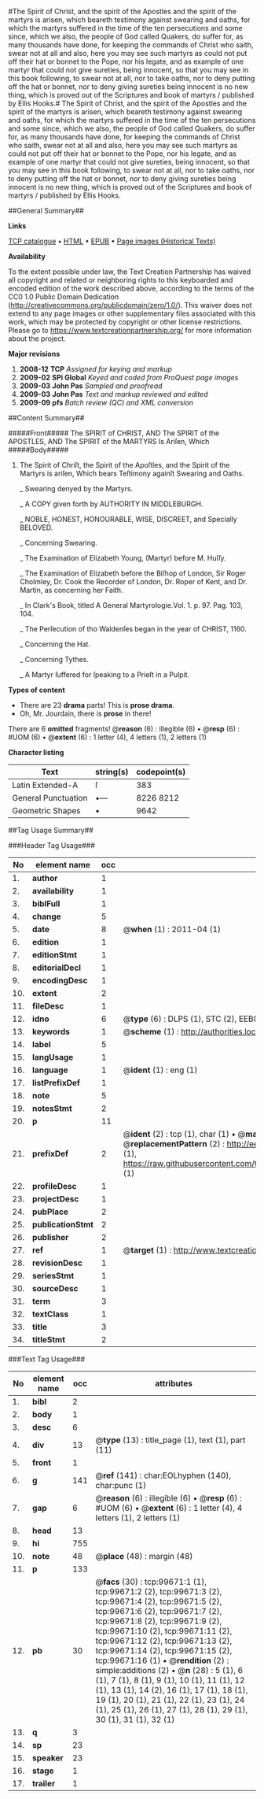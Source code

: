 #The Spirit of Christ, and the spirit of the Apostles and the spirit of the martyrs is arisen, which beareth testimony against swearing and oaths, for which the martyrs suffered in the time of the ten persecutions and some since, which we also, the people of God called Quakers, do suffer for, as many thousands have done, for keeping the commands of Christ who saith, swear not at all and also, here you may see such martyrs as could not put off their hat or bonnet to the Pope, nor his legate, and as example of one martyr that could not give sureties, being innocent, so that you may see in this book following, to swear not at all, nor to take oaths, nor to deny putting off the hat or bonnet, nor to deny giving sureties being innocent is no new thing, which is proved out of the Scriptures and book of martyrs / published by Ellis Hooks.#
The Spirit of Christ, and the spirit of the Apostles and the spirit of the martyrs is arisen, which beareth testimony against swearing and oaths, for which the martyrs suffered in the time of the ten persecutions and some since, which we also, the people of God called Quakers, do suffer for, as many thousands have done, for keeping the commands of Christ who saith, swear not at all and also, here you may see such martyrs as could not put off their hat or bonnet to the Pope, nor his legate, and as example of one martyr that could not give sureties, being innocent, so that you may see in this book following, to swear not at all, nor to take oaths, nor to deny putting off the hat or bonnet, nor to deny giving sureties being innocent is no new thing, which is proved out of the Scriptures and book of martyrs / published by Ellis Hooks.

##General Summary##

**Links**

[TCP catalogue](http://www.ota.ox.ac.uk/tcp/)  • 
[HTML](http://tei.it.ox.ac.uk/tcp/Texts-HTML/free/A44/A44363.html)  • 
[EPUB](http://tei.it.ox.ac.uk/tcp/Texts-EPUB/free/A44/A44363.epub) • 
[Page images (Historical Texts)](https://historicaltexts.jisc.ac.uk/eebo-13469850e)

**Availability**

To the extent possible under law, the Text Creation Partnership has waived all copyright and related or neighboring rights to this keyboarded and encoded edition of the work described above, according to the terms of the CC0 1.0 Public Domain Dedication (http://creativecommons.org/publicdomain/zero/1.0/). This waiver does not extend to any page images or other supplementary files associated with this work, which may be protected by copyright or other license restrictions. Please go to https://www.textcreationpartnership.org/ for more information about the project.

**Major revisions**

1. __2008-12__ __TCP__ *Assigned for keying and markup*
1. __2009-02__ __SPi Global__ *Keyed and coded from ProQuest page images*
1. __2009-03__ __John Pas__ *Sampled and proofread*
1. __2009-03__ __John Pas__ *Text and markup reviewed and edited*
1. __2009-09__ __pfs__ *Batch review (QC) and XML conversion*

##Content Summary##

#####Front#####
The SPIRIT of CHRIST, AND The SPIRIT of the APOSTLES, AND The SPIRIT of the MARTYRS Is Ariſen, Which
#####Body#####

1. The Spirit of Chriſt, the Spirit of the Apoſtles, and the Spirit of the Martyrs is ariſen, Which bears Teſtimony againſt Swearing and Oaths.

    _ Swearing denyed by the Martyrs.

    _ A COPY given forth by AUTHORITY IN MIDDLEBURGH.

    _ NOBLE, HONEST, HONOURABLE, WISE, DISCREET, and Specially BELOVED.

    _ Concerning Swearing.

    _ The Examination of Elizabeth Young, (Martyr) before M. Huſſy.

    _ The Examination of Elizabeth before the Biſhop of London, Sir Roger Cholmley, Dr. Cook the Recorder of London, Dr. Roper of Kent, and Dr. Martin, as concerning her Faith.

    _ In Clark's Book, titled A General Martyrologie.Vol. 1. p. 97. Pag. 103, 104.

    _ The Perſecution of tho Waldenſes began in the year of CHRIST, 1160.

    _ Concerning the Hat.

    _ Concerning Tythes.

    _ A Martyr ſuffered for ſpeaking to a Prieſt in a Pulpit.

**Types of content**

  * There are 23 **drama** parts! This is **prose drama**.
  * Oh, Mr. Jourdain, there is **prose** in there!

There are 6 **omitted** fragments! 
 @__reason__ (6) : illegible (6)  •  @__resp__ (6) : #UOM (6)  •  @__extent__ (6) : 1 letter (4), 4 letters (1), 2 letters (1)

**Character listing**


|Text|string(s)|codepoint(s)|
|---|---|---|
|Latin Extended-A|ſ|383|
|General Punctuation|•—|8226 8212|
|Geometric Shapes|▪|9642|

##Tag Usage Summary##

###Header Tag Usage###

|No|element name|occ|attributes|
|---|---|---|---|
|1.|__author__|1||
|2.|__availability__|1||
|3.|__biblFull__|1||
|4.|__change__|5||
|5.|__date__|8| @__when__ (1) : 2011-04 (1)|
|6.|__edition__|1||
|7.|__editionStmt__|1||
|8.|__editorialDecl__|1||
|9.|__encodingDesc__|1||
|10.|__extent__|2||
|11.|__fileDesc__|1||
|12.|__idno__|6| @__type__ (6) : DLPS (1), STC (2), EEBO-CITATION (1), OCLC (1), VID (1)|
|13.|__keywords__|1| @__scheme__ (1) : http://authorities.loc.gov/ (1)|
|14.|__label__|5||
|15.|__langUsage__|1||
|16.|__language__|1| @__ident__ (1) : eng (1)|
|17.|__listPrefixDef__|1||
|18.|__note__|5||
|19.|__notesStmt__|2||
|20.|__p__|11||
|21.|__prefixDef__|2| @__ident__ (2) : tcp (1), char (1)  •  @__matchPattern__ (2) : ([0-9\-]+):([0-9IVX]+) (1), (.+) (1)  •  @__replacementPattern__ (2) : http://eebo.chadwyck.com/downloadtiff?vid=$1&page=$2 (1), https://raw.githubusercontent.com/textcreationpartnership/Texts/master/tcpchars.xml#$1 (1)|
|22.|__profileDesc__|1||
|23.|__projectDesc__|1||
|24.|__pubPlace__|2||
|25.|__publicationStmt__|2||
|26.|__publisher__|2||
|27.|__ref__|1| @__target__ (1) : http://www.textcreationpartnership.org/docs/. (1)|
|28.|__revisionDesc__|1||
|29.|__seriesStmt__|1||
|30.|__sourceDesc__|1||
|31.|__term__|3||
|32.|__textClass__|1||
|33.|__title__|3||
|34.|__titleStmt__|2||


###Text Tag Usage###

|No|element name|occ|attributes|
|---|---|---|---|
|1.|__bibl__|2||
|2.|__body__|1||
|3.|__desc__|6||
|4.|__div__|13| @__type__ (13) : title_page (1), text (1), part (11)|
|5.|__front__|1||
|6.|__g__|141| @__ref__ (141) : char:EOLhyphen (140), char:punc (1)|
|7.|__gap__|6| @__reason__ (6) : illegible (6)  •  @__resp__ (6) : #UOM (6)  •  @__extent__ (6) : 1 letter (4), 4 letters (1), 2 letters (1)|
|8.|__head__|13||
|9.|__hi__|755||
|10.|__note__|48| @__place__ (48) : margin (48)|
|11.|__p__|133||
|12.|__pb__|30| @__facs__ (30) : tcp:99671:1 (1), tcp:99671:2 (2), tcp:99671:3 (2), tcp:99671:4 (2), tcp:99671:5 (2), tcp:99671:6 (2), tcp:99671:7 (2), tcp:99671:8 (2), tcp:99671:9 (2), tcp:99671:10 (2), tcp:99671:11 (2), tcp:99671:12 (2), tcp:99671:13 (2), tcp:99671:14 (2), tcp:99671:15 (2), tcp:99671:16 (1)  •  @__rendition__ (2) : simple:additions (2)  •  @__n__ (28) : 5 (1), 6 (1), 7 (1), 8 (1), 9 (1), 10 (1), 11 (1), 12 (1), 13 (1), 14 (2), 16 (1), 17 (1), 18 (1), 19 (1), 20 (1), 21 (1), 22 (1), 23 (1), 24 (1), 25 (1), 26 (1), 27 (1), 28 (1), 29 (1), 30 (1), 31 (1), 32 (1)|
|13.|__q__|3||
|14.|__sp__|23||
|15.|__speaker__|23||
|16.|__stage__|1||
|17.|__trailer__|1||
